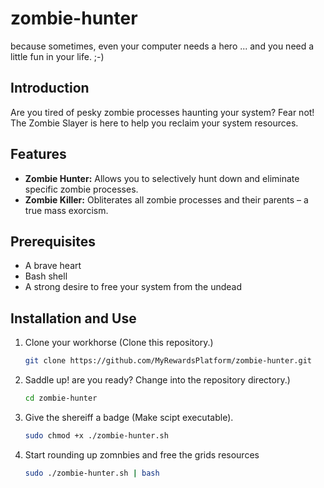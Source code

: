 # zombie-hunter
because sometimes, even your computer needs a hero ... 
and you need a little fun in your life. ;-)

## Introduction

Are you tired of pesky zombie processes haunting your system? Fear not! The Zombie Slayer is here to help you reclaim your system resources.

## Features

- **Zombie Hunter:** Allows you to selectively hunt down and eliminate specific zombie processes.
- **Zombie Killer:** Obliterates all zombie processes and their parents – a true mass exorcism.

## Prerequisites

- A brave heart
- Bash shell
- A strong desire to free your system from the undead

## Installation and Use

1. Clone your workhorse (Clone this repository.)
   ```bash
   git clone https://github.com/MyRewardsPlatform/zombie-hunter.git
2. Saddle up! are you ready?  Change into the repository directory.)
   ```bash
   cd zombie-hunter

3. Give the shereiff a badge (Make scipt executable).
    ```bash
   sudo chmod +x ./zombie-hunter.sh

4. Start rounding up zomnbies and free the grids resources
    ```bash
   sudo ./zombie-hunter.sh | bash
